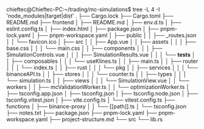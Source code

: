chieftec@Chieftec-PC:~/trading/mc-simulations$ tree -L 4 -I 'node_modules|target|dist'
.
├── Cargo.lock
├── Cargo.toml
├── README.md
├── frontend
│   ├── README.md
│   ├── env.d.ts
│   ├── eslint.config.ts
│   ├── index.html
│   ├── package.json
│   ├── pnpm-lock.yaml
│   ├── pnpm-workspace.yaml
│   ├── public
│   │   ├── _routes.json
│   │   └── favicon.ico
│   ├── src
│   │   ├── App.vue
│   │   ├── assets
│   │   │   ├── base.css
│   │   │   └── main.css
│   │   ├── components
│   │   │   ├── SimulationControls.vue
│   │   │   ├── SimulationResults.vue
│   │   │   └── __tests__
│   │   ├── composables
│   │   │   └── useKlines.ts
│   │   ├── main.ts
│   │   ├── router
│   │   │   └── index.ts
│   │   ├── rust
│   │   │   └── pkg
│   │   ├── services
│   │   │   └── binanceAPI.ts
│   │   ├── stores
│   │   │   └── counter.ts
│   │   ├── types
│   │   │   └── simulation.ts
│   │   ├── views
│   │   │   └── SimulationView.vue
│   │   └── workers
│   │       ├── mcValidationWorker.ts
│   │       └── optimizationWorker.ts
│   ├── tsconfig.app.json
│   ├── tsconfig.json
│   ├── tsconfig.node.json
│   ├── tsconfig.vitest.json
│   ├── vite.config.ts
│   └── vitest.config.ts
├── functions
│   ├── binance-proxy
│   │   └── [[path]].ts
│   └── tsconfig.json
├── notes.txt
├── package.json
├── pnpm-lock.yaml
├── pnpm-workspace.yaml
├── project-structure.md
└── src
    └── lib.rs